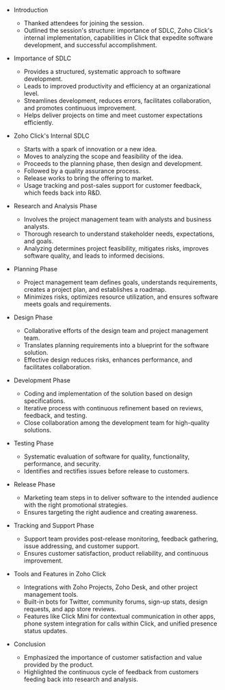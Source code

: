 - Introduction
  - Thanked attendees for joining the session.
  - Outlined the session's structure: importance of SDLC, Zoho Click's internal implementation, capabilities in Click that expedite software development, and successful accomplishment.

- Importance of SDLC
  - Provides a structured, systematic approach to software development.
  - Leads to improved productivity and efficiency at an organizational level.
  - Streamlines development, reduces errors, facilitates collaboration, and promotes continuous improvement.
  - Helps deliver projects on time and meet customer expectations efficiently.

- Zoho Click's Internal SDLC
  - Starts with a spark of innovation or a new idea.
  - Moves to analyzing the scope and feasibility of the idea.
  - Proceeds to the planning phase, then design and development.
  - Followed by a quality assurance process.
  - Release works to bring the offering to market.
  - Usage tracking and post-sales support for customer feedback, which feeds back into R&D.

- Research and Analysis Phase
  - Involves the project management team with analysts and business analysts.
  - Thorough research to understand stakeholder needs, expectations, and goals.
  - Analyzing determines project feasibility, mitigates risks, improves software quality, and leads to informed decisions.

- Planning Phase
  - Project management team defines goals, understands requirements, creates a project plan, and establishes a roadmap.
  - Minimizes risks, optimizes resource utilization, and ensures software meets goals and requirements.

- Design Phase
  - Collaborative efforts of the design team and project management team.
  - Translates planning requirements into a blueprint for the software solution.
  - Effective design reduces risks, enhances performance, and facilitates collaboration.

- Development Phase
  - Coding and implementation of the solution based on design specifications.
  - Iterative process with continuous refinement based on reviews, feedback, and testing.
  - Close collaboration among the development team for high-quality solutions.

- Testing Phase
  - Systematic evaluation of software for quality, functionality, performance, and security.
  - Identifies and rectifies issues before release to customers.

- Release Phase
  - Marketing team steps in to deliver software to the intended audience with the right promotional strategies.
  - Ensures targeting the right audience and creating awareness.

- Tracking and Support Phase
  - Support team provides post-release monitoring, feedback gathering, issue addressing, and customer support.
  - Ensures customer satisfaction, product reliability, and continuous improvement.

- Tools and Features in Zoho Click
  - Integrations with Zoho Projects, Zoho Desk, and other project management tools.
  - Built-in bots for Twitter, community forums, sign-up stats, design requests, and app store reviews.
  - Features like Click Mini for contextual communication in other apps, phone system integration for calls within Click, and unified presence status updates.

- Conclusion
  - Emphasized the importance of customer satisfaction and value provided by the product.
  - Highlighted the continuous cycle of feedback from customers feeding back into research and analysis.